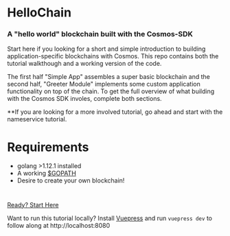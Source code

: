 # HelloChain

### A "hello world" blockchain built with the Cosmos-SDK

Start here if you looking for a short and simple introduction to building application-specific blockchains with Cosmos. This repo contains both the tutorial walkthough and a working version of the code.

The first half "Simple App" assembles a super basic blockchain and the second half, "Greeter Module" implements some custom application functionality on top of the chain. To get the full overview of what building with the Cosmos SDK involes, complete both sections.

\*\*If you are looking for a more involved tutorial, go ahead and start with the nameservice tutorial.

# Requirements

- golang >1.12.1 installed
- A working [\$GOPATH](https://github.com/golang/go/wiki/SettingGOPATH)
- Desire to create your own blockchain!

#

[Ready? Start Here](./tutorial/intro.md)

Want to run this tutorial locally? Install [Vuepress](https://vuepress.vuejs.org/) and run `vuepress dev` to follow along at http://localhost:8080
